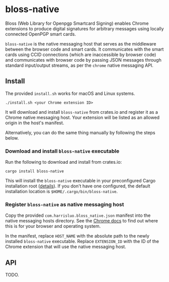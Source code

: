 # bloss-native

Bloss (Web Library for Openpgp Smartcard Signing) enables Chrome extensions to
produce digital signatures for arbitrary messages using locally connected
OpenPGP smart cards.

`bloss-native` is the native messaging host that serves as the middleware
between the browser code and smart cards. It communicates with the smart
cards using CCID connections (which are inaccessible by browser code) and
communicates with browser code by passing JSON messages through standard
input/output streams, as per the `chrome` native messaging API.

## Install

The provided `install.sh` works for macOS and Linux systems.
```
./install.sh <your Chrome extension ID>
```
It will download and install `bloss-native` from crates.io and register it as a
Chrome native messaging host. Your extension will be listed as an allowed
origin in the host's manifest.

Alternatively, you can do the same thing manually by following the steps below.

### Download and install `bloss-native` executable

Run the following to download and install from crates.io:
```
cargo install bloss-native
```
This will install the `bloss-native` executable in your preconfigured Cargo
installation root ([details](https://doc.rust-lang.org/cargo/commands/cargo-install.html)).
If you don't have one configured, the default installation location is
`$HOME/.cargo/bin/bloss-native`.

### Register `bloss-native` as native messaging host

Copy the provided `com.harrisluo.bloss_native.json` manifest into the native
messaging hosts directory. See the
[Chrome docs](https://developer.chrome.com/docs/extensions/mv3/nativeMessaging/#native-messaging-host-location)
to find out where this is for your browser and operating system.

In the manifest, replace `HOST_NAME` with the absolute path to the newly
installed `bloss-native` executable. Replace `EXTENSION_ID` with the ID of
the Chrome extension that will use the native messaging host.

## API

TODO.

